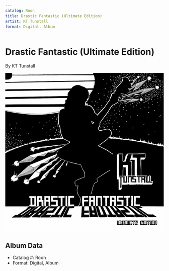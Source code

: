 ```yaml
---
catalog: Roon
title: Drastic Fantastic (Ultimate Edition)
artist: KT Tunstall
format: Digital, Album
---
```


# Drastic Fantastic (Ultimate Edition)

By KT Tunstall

![](../../assets/albumcovers/KT_Tunstall-Drastic_Fantastic_Ultimate_Edition.png)

## Album Data

- Catalog #: Roon
- Format: Digital, Album

